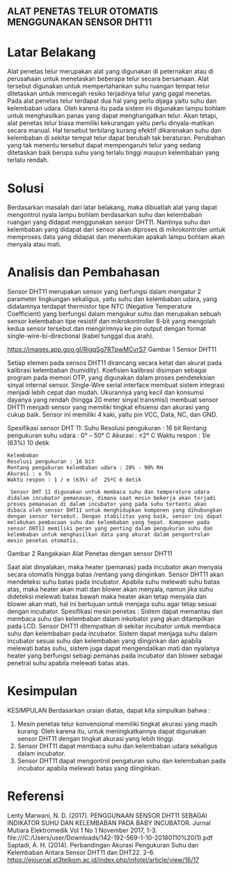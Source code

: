 ## ALAT PENETAS TELUR OTOMATIS MENGGUNAKAN SENSOR DHT11

# Latar Belakang
  Alat penetas telur merupakan alat yang digunakan di peternakan atau di perusahaan untuk menetaskan beberapa telur secara bersamaan. Alat tersebut digunakan untuk mempertahankan suhu ruangan tempat telur ditetaskan untuk mencegah resiko terjadinya telur yang gagal menetas. Pada alat penetas telur terdapat dua hal yang perlu dijaga yaitu suhu dan kelembaban udara. Oleh karena itu pada sistem ini digunakan lampu bohlam untuk menghasilkan panas yang dapat menghangatkan telur.
  Akan tetapi, alat penetas telur biasa memiliki kekurangan yaitu perlu dinyala-matikan secara manual. Hal tersebut terbilang kurang efektif dikarenakan suhu dan kelembaban di sekitar tempat telur dapat berubah tak beraturan. Perubahan yang tak menentu tersebut dapat mempengaruhi telur yang sedang ditetaskan baik berupa suhu yang terlalu tinggi maupun kelembaban yang terlalu rendah.
  
# Solusi
  Berdasarkan masalah dari latar belakang, maka dibuatlah alat yang dapat mengontrol nyala lampu bohlam berdasarkan suhu dan kelembaban ruangan yang didapat menggunakan sensor DHT11. Nantinya suhu dan kelembaban yang didapat dari sensor akan diproses di mikrokontroler untuk memproses data yang didapat dan menentukan apakah lampu bohlam akan menyala atau mati. 

# Analisis dan Pembahasan 
Sensor DHT11 merupakan sensor yang berfungsi dalam mengatur 2 parameter lingkungan sekaligus, yaitu suhu dan kelembaban udara, yang didalamnya terdapat thermistor tipe NTC (Negative Temperature Coefficient) yang berfungsi dalam mengukur suhu dan merupakan sebuah sensor kelembaban tipe resistif dan mikrokontroller 8-bit yang mengolah kedua sensor tersebut dan mengirimnya ke pin output dengan format single-wire-bi-directional (kabel tunggal dua arah).

https://images.app.goo.gl/RigqSg7RTpwMCvrS7
Gambar 1 Sensor DHT11

Setiap elemen pada sensos DHT11 dirancang secara ketat dan akurat pada kalibrasi kelembaban (humidity). Koefisien kalibrasi disimpan sebagai program pada memori OTP, yang digunakan dalam proses pendeteksian sinyal internal sensor. Single-Wire serial interface membuat sistem integrasi menjadi lebih cepat dan mudah. Ukurannya yang kecil dan konsumsi dayanya yang rendah (hingga 20 meter sinyal transmisi) membuat sensor DHT11 menjadi sensor yang memiliki tingkat efisiensi dan akurasi yang cukup baik. Sensor ini memiliki 4 kaki, yaitu pin VCC, Data, NC, dan GND.

Spesifikasi sensor DHT 11:
	Suhu
	Resolusi pengukuran : 16 bit
	Rentang pengukuran suhu udara : 0° – 50° C 
	Akurasi : ±2° C 
	Waktu respon : 1/e (63%) 10 detik

	Kelembaban
	Resolusi pengukuran : 16 bit
	Rentang pengukuran kelembaban udara : 20% - 90% RH
	Akurasi : ± 5% 
	Waktu respon : 1 / e (63%) of  25ºC 6 detik

     Sensor DHT 11 digunakan untuk membaca suhu dan temperature udara didalam incubator pemanasan, dimana saat mesin bekerja akan terjadi proses pemanasan di dalam incubator yang pada suhu tertentu akan dibaca oleh sensor DHT11 untuk menghidupkan komponen yang dihubungkan dengan sensor tersebut. Dengan stabilitas yang baik, sensor ini dapat melakukan pembacaan suhu dan kelembaban yang tepat. Komponen pada sensor DHT11 memiliki peran yang penting dalam pengukuran suhu dan kelembaban untuk menghasilkan data yang akurat dalam pengontrolan mesin penetas otomatis. 

 
Gambar 2 Rangakaian Alat Penetas dengan sensor DHT11

Saat alat dinyalakan, maka heater (pemanas) pada incubator akan menyala secara otomatis hingga batas /rentang yang diinginkan. Sensor DHT11 akan mendeteksi suhu batas pada incubator. Apabila suhu melewati suhu batas atas, maka heater akan mati dan blower akan menyala, namun jika suhu dideteksi melewati batas bawah maka heater akan tetap menyala dan blower akan mati, hal ini bertujuan untuk menjaga suhu agar tetap sesuai dengan incubator.
Spesifikasi mesin penetas : 
	Sistem dapat memantau dan membaca suhu dan kelembaban dalam inkobator yang akan ditampilkan pada LCD. Sensor DHT11 ditempatkan di sekitar incubator untuk membaca suhu dan kelembaban pada incubator.
	Sistem dapat menjaga suhu dalam incubator sesuai suhu dan kelembaban yang diinginkan dan apabila melewati batas suhu, sistem juga dapat mengendalikan mati dan nyalanya heater yang berfungsi sebagi pemanas pada incubator dan blower sebagai penetral suhu apabila melewati batas atas.

# Kesimpulan
KESIMPULAN
Berdasarkan uraian diatas, dapat kita simpulkan bahwa :
1.	Mesin penetas telur konvensional memiliki tingkat akurasi yang masih kurang. Oleh karena itu, untuk meningkatkannya dapat digunakan sensor DHT11 dengan tingkat akurasi yang lebih tinggi. 
2.	Sensor DHT11 dapat membaca suhu dan kelembaban udara sekaligus dalam incubator.
3.	Sensor DHT11 dapat mengontrol pengaturan suhu dan kelembaban pada incubator apabila melewati batas yang diinginkan. 

# Referensi
Lenty Marwani, N. D. (2017). PENGGUNAAN SENSOR DHT11 SEBAGAI INDIKATOR SUHU DAN KELEMBABAN PADA BABY INCUBATOR. Jurnal Mutiara Elektromedik Vol 1 No 1 November 2017, 1-3.
                              file:///C:/Users/user/Downloads/142-192-569-1-10-20180110%20(1).pdf
Saptadi, A. H. (2014). Perbandingan Akurasi Pengukuran Suhu dan Kelembaban       Antara Sensor DHT11 dan DHT22. 2-6.
 https://ejournal.st3telkom.ac.id/index.php/infotel/article/view/16/17

